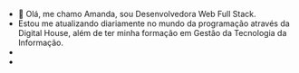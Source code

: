 - 👋 Olá, me chamo Amanda, sou Desenvolvedora Web Full Stack.
- Estou  me atualizando diariamente no mundo da programação através da Digital House, além de ter minha formação em 
Gestão da Tecnologia da Informação.
-   
- 
<!---
ambelmont/ambelmont is a ✨ special ✨ repository because its `README.md` (this file) appears on your GitHub profile.
You can click the Preview link to take a look at your changes.
--->

